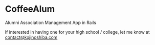 # CoffeeAlum

Alumni Association Management App in Rails

If interested in having one for your high school / college, let me know at contact@kojinoshiba.com
